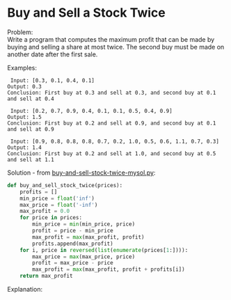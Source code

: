 # Buy and Sell a Stock Twice    
  
Problem:  
Write a program that computes the maximum profit that can be made by buying and selling a share at most twice. The second buy must be made on another date after the first sale.   
    
Examples:  
```  
 Input: [0.3, 0.1, 0.4, 0.1]
Output: 0.3
Conclusion: First buy at 0.3 and sell at 0.3, and second buy at 0.1 and sell at 0.4

 Input: [0.2, 0.7, 0.9, 0.4, 0.1, 0.1, 0.5, 0.4, 0.9]	
Output: 1.5
Conclusion: First buy at 0.2 and sell at 0.9, and second buy at 0.1 and sell at 0.9

 Input: [0.9, 0.8, 0.8, 0.8, 0.7, 0.2, 1.0, 0.5, 0.6, 1.1, 0.7, 0.3]
Output: 1.4
Conclusion: First buy at 0.2 and sell at 1.0, and second buy at 0.5 and sell at 1.1
```  
    
Solution - from [buy-and-sell-stock-twice-mysol.py](buy-and-sell-stock-twice-mysol.py):  
```python
def buy_and_sell_stock_twice(prices):
    profits = []
    min_price = float('inf')
    max_price = float('-inf')
    max_profit = 0.0
    for price in prices:
        min_price = min(min_price, price)
        profit = price - min_price
        max_profit = max(max_profit, profit)
        profits.append(max_profit)
    for i, price in reversed(list(enumerate(prices[1:]))):
        max_price = max(max_price, price)
        profit = max_price - price
        max_profit = max(max_profit, profit + profits[i])
    return max_profit
```    
  
Explanation:   
  
